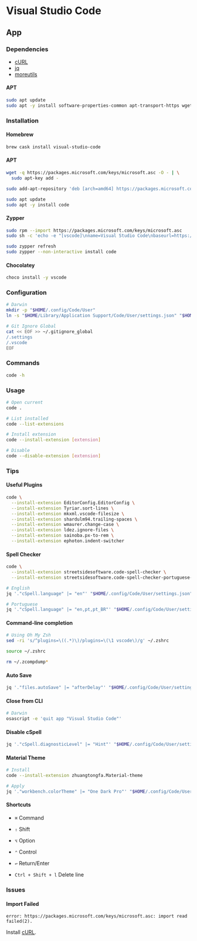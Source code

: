 # Visual Studio Code

## App

### Dependencies

- [cURL](/curl.md)
- [jq](/jq.md)
- [moreutils](/moreutils.md)

#### APT

```sh
sudo apt update
sudo apt -y install software-properties-common apt-transport-https wget
```

### Installation

#### Homebrew

```sh
brew cask install visual-studio-code
```

#### APT

```sh
wget -q https://packages.microsoft.com/keys/microsoft.asc -O - | \
  sudo apt-key add -

sudo add-apt-repository 'deb [arch=amd64] https://packages.microsoft.com/repos/vscode stable main'
```

```sh
sudo apt update
sudo apt -y install code
```

#### Zypper

```sh
sudo rpm --import https://packages.microsoft.com/keys/microsoft.asc
sudo sh -c 'echo -e "[vscode]\nname=Visual Studio Code\nbaseurl=https://packages.microsoft.com/yumrepos/vscode\nenabled=1\ntype=rpm-md\ngpgcheck=1\ngpgkey=https://packages.microsoft.com/keys/microsoft.asc" > /etc/zypp/repos.d/vscode.repo'

sudo zypper refresh
sudo zypper --non-interactive install code
```

#### Chocolatey

```sh
choco install -y vscode
```

### Configuration

```sh
# Darwin
mkdir -p "$HOME/.config/Code/User"
ln -s "$HOME/Library/Application Support/Code/User/settings.json" "$HOME/.config/Code/User/settings.json"

# Git Ignore Global
cat << EOF >> ~/.gitignore_global
/.settings
/.vscode
EOF
```

### Commands

```sh
code -h
```

### Usage

```sh
# Open current
code .

# List installed
code --list-extensions

# Install extension
code --install-extension [extension]

# Disable
code --disable-extension [extension]
```

### Tips

#### Useful Plugins

```sh
code \
  --install-extension EditorConfig.EditorConfig \
  --install-extension Tyriar.sort-lines \
  --install-extension mkxml.vscode-filesize \
  --install-extension shardulm94.trailing-spaces \
  --install-extension wmaurer.change-case \
  --install-extension ldez.ignore-files \
  --install-extension sainoba.px-to-rem \
  --install-extension ephoton.indent-switcher
```

<!-- #### GlassIt

```sh
code --install-extension s-nlf-fh.glassit
```

TODO -->

#### Spell Checker

```sh
code \
  --install-extension streetsidesoftware.code-spell-checker \
  --install-extension streetsidesoftware.code-spell-checker-portuguese-brazilian
```

```sh
# English
jq '."cSpell.language" |= "en"' "$HOME/.config/Code/User/settings.json" | sponge "$HOME/.config/Code/User/settings.json"

# Portuguese
jq '."cSpell.language" |= "en,pt,pt_BR"' "$HOME/.config/Code/User/settings.json" | sponge "$HOME/.config/Code/User/settings.json"
```

#### Command-line completion

```sh
# Using Oh My Zsh
sed -ri 's/^plugins=\((.*)\)/plugins=\(\1 vscode\)/g' ~/.zshrc

source ~/.zshrc

rm ~/.zcompdump*
```

#### Auto Save

```sh
jq '."files.autoSave" |= "afterDelay"' "$HOME/.config/Code/User/settings.json" | sponge "$HOME/.config/Code/User/settings.json"
```

#### Close from CLI

```sh
# Darwin
osascript -e 'quit app "Visual Studio Code"'
```

#### Disable cSpell

```sh
jq '."cSpell.diagnosticLevel" |= "Hint"' "$HOME/.config/Code/User/settings.json" | sponge "$HOME/.config/Code/User/settings.json"
```

#### Material Theme

```sh
# Install
code --install-extension zhuangtongfa.Material-theme

# Apply
jq '."workbench.colorTheme" |= "One Dark Pro"' "$HOME/.config/Code/User/settings.json" | sponge "$HOME/.config/Code/User/settings.json"
```

#### Shortcuts

- `⌘` Command
- `⇧` Shift
- `⌥` Option
- `⌃` Control
- `↩︎` Return/Enter

- `Ctrl + Shift + l` Delete line


### Issues

#### Import Failed

```log
error: https://packages.microsoft.com/keys/microsoft.asc: import read failed(2).
```

Install [cURL](/curl.md).
